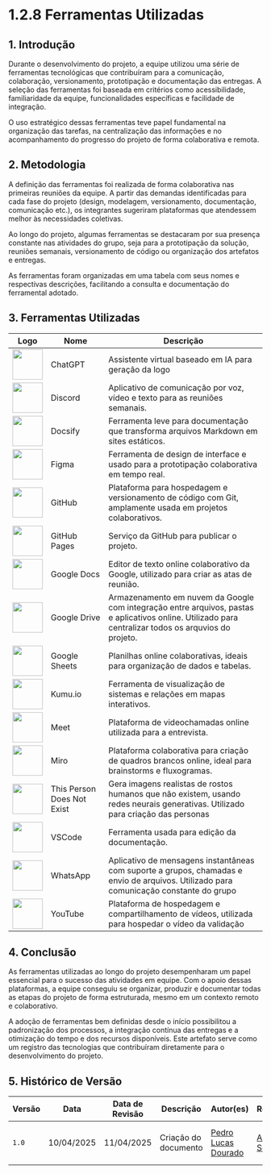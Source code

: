 # 1.2.8 Ferramentas Utilizadas

## 1. Introdução

Durante o desenvolvimento do projeto, a equipe utilizou uma série de ferramentas tecnológicas que contribuíram para a comunicação, colaboração, versionamento, prototipação e documentação das entregas. A seleção das ferramentas foi baseada em critérios como acessibilidade, familiaridade da equipe, funcionalidades específicas e facilidade de integração.

O uso estratégico dessas ferramentas teve papel fundamental na organização das tarefas, na centralização das informações e no acompanhamento do progresso do projeto de forma colaborativa e remota.

## 2. Metodologia

A definição das ferramentas foi realizada de forma colaborativa nas primeiras reuniões da equipe. A partir das demandas identificadas para cada fase do projeto (design, modelagem, versionamento, documentação, comunicação etc.), os integrantes sugeriram plataformas que atendessem melhor às necessidades coletivas.

Ao longo do projeto, algumas ferramentas se destacaram por sua presença constante nas atividades do grupo, seja para a prototipação da solução, reuniões semanais, versionamento de código ou organização dos artefatos e entregas.

As ferramentas foram organizadas em uma tabela com seus nomes e respectivas descrições, facilitando a consulta e documentação do ferramental adotado.

## 3. Ferramentas Utilizadas

| Logo | Nome                       | Descrição                                                                                                                                             |
| ---- | -------------------------- | ----------------------------------------------------------------------------------------------------------------------------------------------------- |
| <img src="https://th.bing.com/th/id/OSK.lcF7LE45nAHhGtuHt2p-PMkZAexmogRSLWpA5QrQrWQ?w=80&h=80&r=0&o=6&cb=B&pid=23.1" width=60> | ChatGPT                    | Assistente virtual baseado em IA para geração da logo                                                                                                 |
| <img src="https://i.pinimg.com/736x/3c/01/4a/3c014a1bf0cd1f1f2afe8f1d777c3f7a.jpg" width=60> | Discord                    | Aplicativo de comunicação por voz, vídeo e texto para as reuniões semanais.                                                                           |
| <img src="https://docsify.js.org/_media/icon.svg" width=60> | Docsify                    | Ferramenta leve para documentação que transforma arquivos Markdown em sites estáticos.                                                                |
| <img src="https://i.pinimg.com/564x/17/06/c9/1706c9f16bd08eb5e03f1df3e0a94a1c.jpg" width=60> | Figma                      | Ferramenta de design de interface e usado para a prototipação colaborativa em tempo real.                                                             |
| <img src="https://i.pinimg.com/564x/f9/a6/12/f9a6129b0d10fd385e85a8cc50e25e15.jpg" width=60>  | GitHub                     | Plataforma para hospedagem e versionamento de código com Git, amplamente usada em projetos colaborativos.                                             |
| <img src="https://pages.github.com/images/logo.svg" width=60> | GitHub Pages               | Serviço da GitHub para publicar o projeto.                                                                                                            |
| <img src="https://upload.wikimedia.org/wikipedia/commons/thumb/0/01/Google_Docs_logo_%282014-2020%29.svg/47px-Google_Docs_logo_%282014-2020%29.svg.png?20220322143607" width=60> | Google Docs                | Editor de texto online colaborativo da Google, utilizado para criar as atas de reunião.                                                               |
| <img src="https://imgs.search.brave.com/yDfroESUWn_BN3je3JXFQz76xUKVf22iY5s0X9es7Fw/rs:fit:500:0:0:0/g:ce/aHR0cHM6Ly8xMDAw/bG9nb3MubmV0L3dw/LWNvbnRlbnQvdXBs/b2Fkcy8yMDIxLzA0/L0dvb2dsZS1Ecml2/ZS1sb2dvLTUwMHgy/ODEucG5n" width=60> | Google Drive               | Armazenamento em nuvem da Google com integração entre arquivos, pastas e aplicativos online. Utilizado para centralizar todos os arquvios do projeto. |
| <img src="https://upload.wikimedia.org/wikipedia/commons/3/30/Google_Sheets_logo_%282014-2020%29.svg" width=60> | Google Sheets              | Planilhas online colaborativas, ideais para organização de dados e tabelas.                                                                           |
| <img src="https://assets.kumu.io/production/public/assets/marketing/kumu-loading-a956285c31d25daed9511725009d31ca935ae76b98b47da45e6fdb59fe3e3dce.png" width=60> | Kumu.io                    | Ferramenta de visualização de sistemas e relações em mapas interativos.                                                                               |
| <img src="https://imgs.search.brave.com/q_-1IVKyaNWNI_q0axzCRBuzTa8wUHFf_a40zbmffKw/rs:fit:500:0:0:0/g:ce/aHR0cHM6Ly93d3cu/bG9nby53aW5lL2Ev/bG9nby9Hb29nbGVf/TWVldC9Hb29nbGVf/TWVldC1Mb2dvLndp/bmUuc3Zn" width=60> | Meet                       | Plataforma de videochamadas online utilizada para a entrevista.                                                 |
| <img src="https://imgs.search.brave.com/jNlfIoqzdczorqJC_uyWULdWLjPBO1XJm3Ny45NFEuQ/rs:fit:500:0:0:0/g:ce/aHR0cHM6Ly9sb2dv/d2lrLmNvbS9jb250/ZW50L3VwbG9hZHMv/aW1hZ2VzL21pcm8z/OTYyLmpwZw" width=60> | Miro                       | Plataforma colaborativa para criação de quadros brancos online, ideal para brainstorms e fluxogramas.                                                 |
| <img src="https://thispersondoesnotexist.com/" width=60> | This Person Does Not Exist | Gera imagens realistas de rostos humanos que não existem, usando redes neurais generativas. Utilizado para criação das personas                       |
| <img src="https://i.pinimg.com/564x/60/b9/04/60b904c289a5efab59301fbede03dc84.jpg" width=60> | VSCode | Ferramenta usada para edição da documentação. |
|<img src="https://i.pinimg.com/564x/e6/85/55/e685555d3879dd2407d668086ee7208a.jpg" width=60>| WhatsApp                   | Aplicativo de mensagens instantâneas com suporte a grupos, chamadas e envio de arquivos. Utilizado para comunicação constante do grupo                |
| <img src="https://i.pinimg.com/564x/9c/d5/00/9cd500ccd6f558737c0d7f40773ec592.jpg" width=60> | YouTube                    | Plataforma de hospedagem e compartilhamento de vídeos, utilizada para hospedar o vídeo da validação                                                   |

## 4. Conclusão

As ferramentas utilizadas ao longo do projeto desempenharam um papel essencial para o sucesso das atividades em equipe. Com o apoio dessas plataformas, a equipe conseguiu se organizar, produzir e documentar todas as etapas do projeto de forma estruturada, mesmo em um contexto remoto e colaborativo.

A adoção de ferramentas bem definidas desde o início possibilitou a padronização dos processos, a integração contínua das entregas e a otimização do tempo e dos recursos disponíveis. Este artefato serve como um registro das tecnologias que contribuíram diretamente para o desenvolvimento do projeto.

## 5. Histórico de Versão

| Versão | Data       | Data de Revisão | Descrição            | Autor(es)                                           | Revisor(es) | Detalhes da revisão |
|--------|------------|-----------------|----------------------|-----------------------------------------------------|-------------|---------------------|
| `1.0`  | 10/04/2025 | 11/04/2025 | Criação do documento | [Pedro Lucas Dourado](https://github.com/lucasdray) | [Arthur Sousa](https://github.com/arthurrsousa) | Adição de logo e ferramentas faltantes |
